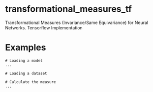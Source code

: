 # transformational_measures_tf
Transformational Measures (Invariance/Same Equivariance) for Neural Networks. Tensorflow Implementation



# Examples

```
# Loading a model
...

# Loading a dataset

# Calculate the measure
...
```
